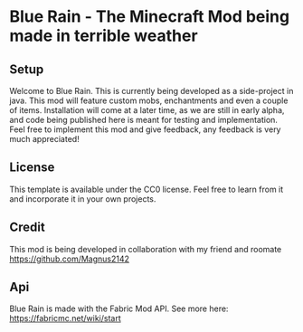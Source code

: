 # Blue Rain - The Minecraft Mod being made in terrible weather

## Setup

Welcome to Blue Rain. This is currently being developed as a side-project in java.
This mod will feature custom mobs, enchantments and even a couple of items. Installation will come at a later time, as we are still in early alpha, and code being published here is meant for testing and implementation. Feel free to implement this mod and give feedback, any feedback is very much appreciated!

## License

This template is available under the CC0 license. Feel free to learn from it and incorporate it in your own projects.

## Credit

This mod is being developed in collaboration with my friend and roomate https://github.com/Magnus2142

## Api
Blue Rain is made with the Fabric Mod API. See more here: https://fabricmc.net/wiki/start
